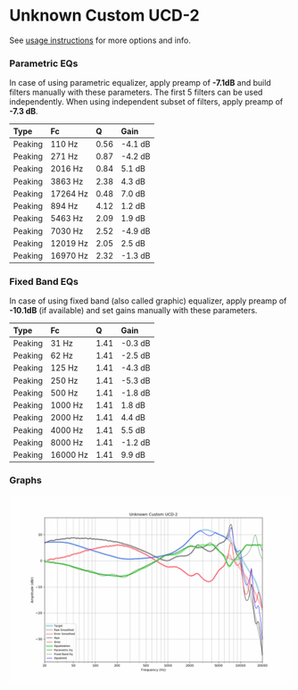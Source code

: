 # Unknown Custom UCD-2
See [usage instructions](https://github.com/jaakkopasanen/AutoEq#usage) for more options and info.

### Parametric EQs
In case of using parametric equalizer, apply preamp of **-7.1dB** and build filters manually
with these parameters. The first 5 filters can be used independently.
When using independent subset of filters, apply preamp of **-7.3 dB**.

| Type    | Fc       |    Q | Gain    |
|:--------|:---------|:-----|:--------|
| Peaking | 110 Hz   | 0.56 | -4.1 dB |
| Peaking | 271 Hz   | 0.87 | -4.2 dB |
| Peaking | 2016 Hz  | 0.84 | 5.1 dB  |
| Peaking | 3863 Hz  | 2.38 | 4.3 dB  |
| Peaking | 17264 Hz | 0.48 | 7.0 dB  |
| Peaking | 894 Hz   | 4.12 | 1.2 dB  |
| Peaking | 5463 Hz  | 2.09 | 1.9 dB  |
| Peaking | 7030 Hz  | 2.52 | -4.9 dB |
| Peaking | 12019 Hz | 2.05 | 2.5 dB  |
| Peaking | 16970 Hz | 2.32 | -1.3 dB |

### Fixed Band EQs
In case of using fixed band (also called graphic) equalizer, apply preamp of **-10.1dB**
(if available) and set gains manually with these parameters.

| Type    | Fc       |    Q | Gain    |
|:--------|:---------|:-----|:--------|
| Peaking | 31 Hz    | 1.41 | -0.3 dB |
| Peaking | 62 Hz    | 1.41 | -2.5 dB |
| Peaking | 125 Hz   | 1.41 | -4.3 dB |
| Peaking | 250 Hz   | 1.41 | -5.3 dB |
| Peaking | 500 Hz   | 1.41 | -1.8 dB |
| Peaking | 1000 Hz  | 1.41 | 1.8 dB  |
| Peaking | 2000 Hz  | 1.41 | 4.4 dB  |
| Peaking | 4000 Hz  | 1.41 | 5.5 dB  |
| Peaking | 8000 Hz  | 1.41 | -1.2 dB |
| Peaking | 16000 Hz | 1.41 | 9.9 dB  |

### Graphs
![](./Unknown%20Custom%20UCD-2.png)